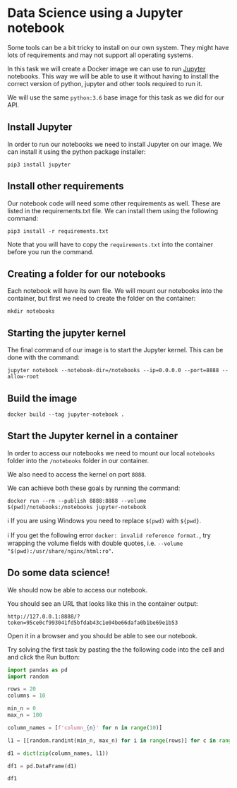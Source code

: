 # Data Science using a Jupyter notebook

Some tools can be a bit tricky to install on our own system. They might have lots of requirements and may not support all operating systems.

In this task we will create a Docker image we can use to run [Jupyter](https://jupyter.org/) notebooks. This way we will be able to use it without having to install the correct version of python, jupyter and other tools required to run it.

We will use the same `python:3.6` base image for this task as we did for our API.

## Install Jupyter
In order to run our notebooks we need to install Jupyter on our image. We can install it using the python package installer:
```
pip3 install jupyter
```

## Install other requirements
Our notebook code will need some other requirements as well. These are listed in the requirements.txt file. We can install them using the following command:
```
pip3 install -r requirements.txt
```

Note that you will have to copy the `requirements.txt` into the container before you run the command.

## Creating a folder for our notebooks
Each notebook will have its own file. We will mount our notebooks into the container, but first we need to create the folder on the container:
```
mkdir notebooks
```

## Starting the jupyter kernel
The final command of our image is to start the Jupyter kernel. This can be done with the command:
```
jupyter notebook --notebook-dir=/notebooks --ip=0.0.0.0 --port=8888 --allow-root
```

## Build the image
```
docker build --tag jupyter-notebook .
```

## Start the Jupyter kernel in a container
In order to access our notebooks we need to mount our local `notebooks` folder into the `/notebooks` folder in our container.

We also need to access the kernel on port `8888`.

We can achieve both these goals by running the command:

```
docker run --rm --publish 8888:8888 --volume $(pwd)/notebooks:/notebooks jupyter-notebook
```

:information_source: If you are using Windows you need to replace `$(pwd)` with `${pwd}`.

:information_source: If you get the following error `docker: invalid reference format.`, try wrapping the volume fields with double quotes, i.e. `--volume "$(pwd):/usr/share/nginx/html:ro"`.

## Do some data science!
We should now be able to access our notebook.

You should see an URL that looks like this in the container output:
```
http://127.0.0.1:8888/?token=95ce0cf993041fd5bfdab43c1e04be66dafa0b1be69e1b53
```

Open it in a browser and you should be able to see our notebook.

Try solving the first task by pasting the the following code into the cell and and click the Run button:
```python
import pandas as pd
import random

rows = 20
columns = 10

min_n = 0
max_n = 100

column_names = [f'column_{n}' for n in range(10)]

l1 = [[random.randint(min_n, max_n) for i in range(rows)] for c in range(columns)]

d1 = dict(zip(column_names, l1))

df1 = pd.DataFrame(d1)

df1
```
